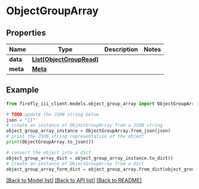 # ObjectGroupArray


## Properties

Name | Type | Description | Notes
------------ | ------------- | ------------- | -------------
**data** | [**List[ObjectGroupRead]**](ObjectGroupRead.md) |  | 
**meta** | [**Meta**](Meta.md) |  | 

## Example

```python
from firefly_iii_client.models.object_group_array import ObjectGroupArray

# TODO update the JSON string below
json = "{}"
# create an instance of ObjectGroupArray from a JSON string
object_group_array_instance = ObjectGroupArray.from_json(json)
# print the JSON string representation of the object
print(ObjectGroupArray.to_json())

# convert the object into a dict
object_group_array_dict = object_group_array_instance.to_dict()
# create an instance of ObjectGroupArray from a dict
object_group_array_form_dict = object_group_array.from_dict(object_group_array_dict)
```
[[Back to Model list]](../README.md#documentation-for-models) [[Back to API list]](../README.md#documentation-for-api-endpoints) [[Back to README]](../README.md)



